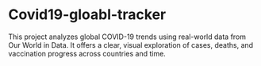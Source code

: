 # Covid19-gloabl-tracker
This project analyzes global COVID-19 trends using real-world data from Our World in Data. It offers a clear, visual exploration of cases, deaths, and vaccination progress across countries and time.
